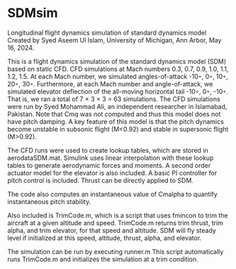# SDMsim
Longitudinal flight dynamics simulation of standard dynamics model
Created by 
Syed Aseem Ul Islam,
University of Michigan, Ann Arbor,
May 16, 2024.

This is a flight dynamics simulation of the standard dynamics model (SDM) based on static CFD. 
CFD simulations at Mach numbers 0.3, 0.7, 0.9, 1.0, 1.1, 1.2, 1.5. At each Mach number, we simulated angles-of-attack -10◦, 0◦, 10◦, 20◦, 30◦. 
Furthermore, at each Mach number and angle-of-attack, we simulated elevator deflection of the all-moving horizontal tail -10◦, 0◦, -10◦. 
That is, we ran a total of 7 × 3 × 3 = 63 simulations. 
The CFD simulations were run by Syed Mohammad Ali, an independent researcher in Islamabad, Pakistan.
Note that Cmq was not computed and thus this model does not have pitch damping.
A key feature of this model is that the pitch dynamics become unstable in subsonic flight (M<0.92) and stable in supersonic flight (M>0.92).

The CFD runs were used to create lookup tables, which are stored in aerodataSDM.mat.
Simulink uses linear interpolation with these lookup tables to generate aerodynamic forces and moments.
A second order actuator model for the elevator is also included.
A basic PI controller for pitch control is included.
Thrust can be directly applied to SDM.

The code also computes an instantaneous value of Cmalpha to quantify instantaneous pitch stability.

Also included is TrimCode.m, which is a script that uses fmincon to trim the aircraft at a given altitude and speed. TrimCode.m returns trim thrust, trim alpha, and trim elevator, for that speed and altitude. 
SDM will fly steady level if initialized at this speed, altitude, thrust, alpha, and elevator.

The simulation can be run by executing runner.m
This script automatically runs TrimCode.m and initializes the simulation at a trim condition.
